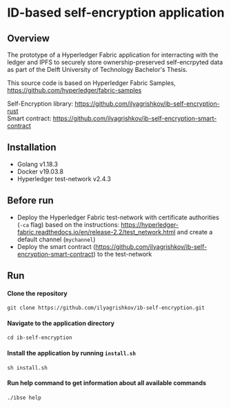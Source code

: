 # ID-based self-encryption application

## Overview
The prototype of a Hyperledger Fabric application for interracting with the ledger and IPFS to securely store ownership-preserved self-encrpyted data as part of the Delft University of Technology Bachelor's Thesis.

This source code is based on Hyperledger Fabric Samples, https://github.com/hyperledger/fabric-samples   

Self-Encryption library: https://github.com/ilyagrishkov/ib-self-encryption-rust  
Smart contract: https://github.com/ilyagrishkov/ib-self-encryption-smart-contract

## Installation
* Golang v1.18.3
* Docker v19.03.8
* Hyperledger test-network v2.4.3

## Before run
* Deploy the Hyperledger Fabric test-network with certificate authorities (`-ca` flag) based on the instructions: https://hyperledger-fabric.readthedocs.io/en/release-2.2/test_network.html and create a default channel (`mychannel`)
* Deploy the smart contract (https://github.com/ilyagrishkov/ib-self-encryption-smart-contract) to the test-network


## Run

#### Clone the repository
```shell
git clone https://github.com/ilyagrishkov/ib-self-encryption.git
```

#### Navigate to the application directory
```shell
cd ib-self-encryption
```

#### Install the application by running `install.sh`
```shell
sh install.sh
```

#### Run help command to get information about all available commands
```shell
./ibse help
```
